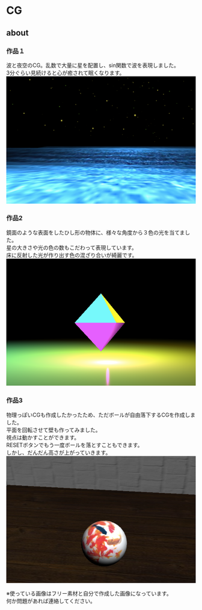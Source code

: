 # CG
## about
### 作品１
波と夜空のCG。乱数で大量に星を配置し、sin関数で波を表現しました。<br>
3分ぐらい見続けると心が癒されて眠くなります。<br>
![sample5](https://github.com/NamikoToriyama/CG/blob/master/imgs/sample1.png)
<br>

### 作品2
鏡面のような表面をしたひし形の物体に、様々な角度から３色の光を当てました。<br>
星の大きさや光の色の数もこだわって表現しています。<br>
床に反射した光が作り出す色の混ざり合いが綺麗です。<br>
![sample6](https://github.com/NamikoToriyama/CG/blob/master/imgs/sample2.png)
<br>

### 作品3
物理っぽいCGも作成したかったため、ただボールが自由落下するCGを作成しました。<br>
平面を回転させて壁も作ってみました。<br>
視点は動かすことができます。<br>
RESETボタンでもう一度ボールを落とすこともできます。<br>
しかし、だんだん高さが上がっていきます。<br>
![sample7](https://github.com/NamikoToriyama/CG/blob/master/imgs/sample3.png)
<br>

※使っている画像はフリー素材と自分で作成した画像になっています。<br>
何か問題があれば連絡してください。